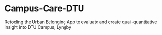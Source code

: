 # Campus-Care-DTU
Retooling the Urban Belonging App to evaluate and create quali-quantitative insight into DTU Campus, Lyngby

